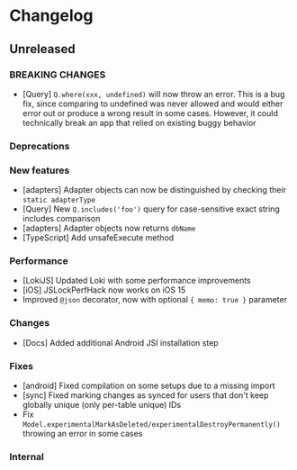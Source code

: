 # Changelog

## Unreleased

### BREAKING CHANGES

- [Query] `Q.where(xxx, undefined)` will now throw an error. This is a bug fix, since comparing to
  undefined was never allowed and would either error out or produce a wrong result in some cases.
  However, it could technically break an app that relied on existing buggy behavior

### Deprecations

### New features

- [adapters] Adapter objects can now be distinguished by checking their `static adapterType`
- [Query] New `Q.includes('foo')` query for case-sensitive exact string includes comparison
- [adapters] Adapter objects now returns `dbName`
- [TypeScript] Add unsafeExecute method

### Performance

- [LokiJS] Updated Loki with some performance improvements
- [iOS] JSLockPerfHack now works on iOS 15
- Improved `@json` decorator, now with optional `{ memo: true }` parameter

### Changes

- [Docs] Added additional Android JSI installation step

### Fixes

- [android] Fixed compilation on some setups due to a missing <cassert> import
- [sync] Fixed marking changes as synced for users that don't keep globally unique (only per-table unique) IDs
- Fix `Model.experimentalMarkAsDeleted/experimentalDestroyPermanently()` throwing an error in some cases

### Internal
